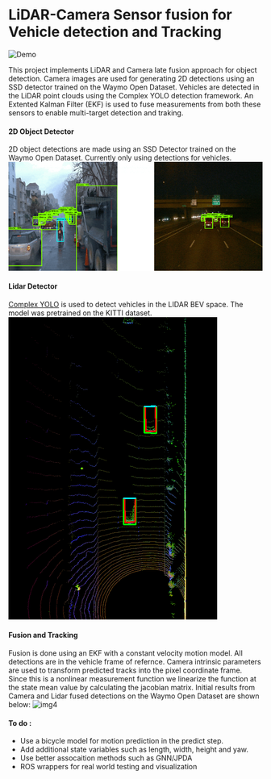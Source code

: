 # LiDAR-Camera Sensor fusion for Vehicle detection and Tracking

![Demo](https://github.com/nsteve2407/nd013-c2-fusion-starter/blob/main/img/demo.gif)

This project implements LiDAR and Camera late fusion approach for object detection. Camera images are used for generating 2D detections using an SSD detector trained on the Waymo Open Dataset. Vehicles are detected in the LiDAR point clouds using the Complex YOLO detection framework. An Extented Kalman Filter (EKF) is used to fuse measurements from both these sensors to enable multi-target detection and traking.

#### 2D Object Detector
2D object detections are made using an SSD Detector trained on the Waymo Open Dataset. Currently only using detections for vehicles.
![2ddet](https://github.com/nsteve2407/lidar_cam_fusion/blob/master/img/camera-detector.png)
#### Lidar Detector
[Complex YOLO](https://github.com/maudzung/Complex-YOLOv4-Pytorch) is used to detect vehicles in the LIDAR BEV space. The model was pretrained on the KITTI dataset.
![lidar-det](https://github.com/nsteve2407/lidar_cam_fusion/blob/master/img/lidar-detector.png)

#### Fusion and Tracking
Fusion is done using an EKF with a constant velocity motion model. All detections are in the vehicle frame of refernce. Camera intrinsic parameters are used to transform predicted tracks into the pixel coordinate frame. Since this is a nonlinear measurement function we linearize the function at the state mean value by calculating the jacobian matrix. Initial results from Camera and Lidar fused detections on the Waymo Open Dataset are shown below:
![img4](https://github.com/nsteve2407/nd013-c2-fusion-starter/blob/main/img/Step4-RMSE.png)


#### To do :
- Use a bicycle model for motion prediction in the predict step.
- Add additional state variables such as length, width, height and yaw.
- Use better assocaition methods such as GNN/JPDA
- ROS wrappers for real world testing and visualization
